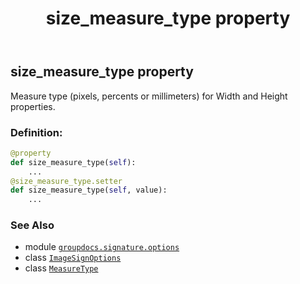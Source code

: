 ﻿---
title: size_measure_type property
second_title: GroupDocs.Signature for Python via .NET API References
description: 
type: docs
url: /python-net/groupdocs.signature.options/imagesignoptions/size_measure_type/
is_root: false
weight: 240
---

## size_measure_type property


Measure type (pixels, percents or millimeters) for Width and Height properties.
### Definition:
```python
@property
def size_measure_type(self):
    ...
@size_measure_type.setter
def size_measure_type(self, value):
    ...
```

### See Also
* module [`groupdocs.signature.options`](../../)
* class [`ImageSignOptions`](/signature/python-net/groupdocs.signature.options/imagesignoptions)
* class [`MeasureType`](/signature/python-net/groupdocs.signature.domain/measuretype)
